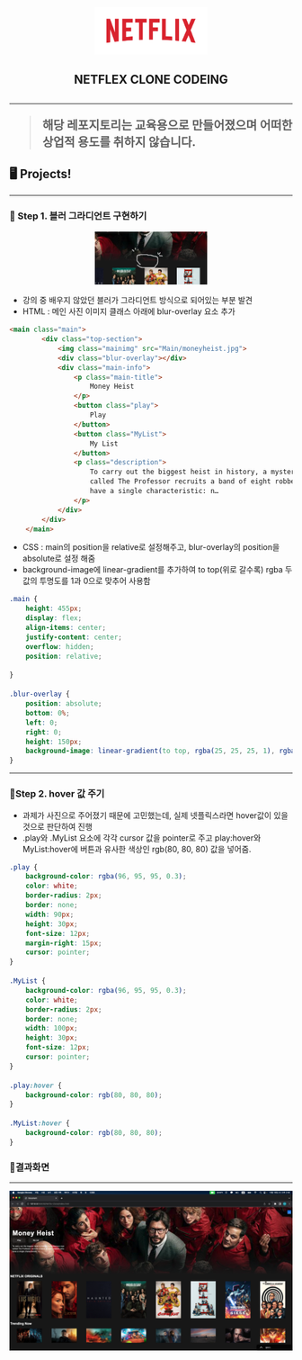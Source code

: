 <p align="middle">
    <img width="200px"; src="./icons/Netflix_Logo_PMS.png">
</p>

<h2 align='middle'> NETFLEX CLONE CODEING <h2>

---

> 해당 레포지토리는 교육용으로 만들어졌으며 어떠한 상업적 용도를 취하지 않습니다.

## 🖥️ Projects!

---
### 🥇 Step 1. 블러 그라디언트 구현하기

<p align="middle">
    <img width="200px"; src="./Step1.png">
</p>

- 강의 중 배우지 않았던 블러가 그라디언트 방식으로 되어있는 부분 발견
- HTML : 메인 사진 이미지 클래스 아래에 blur-overlay 요소 추가
```html
<main class="main">
        <div class="top-section">
            <img class="mainimg" src="Main/moneyheist.jpg">
            <div class="blur-overlay"></div>
            <div class="main-info">
                <p class="main-title">
                    Money Heist
                </p>
                <button class="play">
                    Play
                </button>
                <button class="MyList">
                    My List
                </button>
                <p class="description">
                    To carry out the biggest heist in history, a mysterious man<br>
                    called The Professor recruits a band of eight robbers who<br>
                    have a single characteristic: n…
                </p>
            </div>
        </div>
    </main>
```
- CSS : main의 position을 relative로 설정해주고, blur-overlay의 position을 absolute로 설정 해줌
- background-image에 linear-gradient를 추가하여 to top(위로 갈수록) rgba 두 값의 투명도를 1과 0으로 맞추어 사용함

```css
.main {
    height: 455px;
    display: flex;
    align-items: center;
    justify-content: center;
    overflow: hidden;
    position: relative;

}

.blur-overlay {
    position: absolute;
    bottom: 0%;
    left: 0;
    right: 0;
    height: 150px;
    background-image: linear-gradient(to top, rgba(25, 25, 25, 1), rgba(25, 25, 25, 0));
}
```

---
### 🥈Step 2. hover 값 주기

- 과제가 사진으로 주어졌기 때문에 고민했는데, 실제 넷플릭스라면 hover값이 있을 것으로 판단하여 진행
- .play와 .MyList 요소에 각각 cursor 값을 pointer로 주고 play:hover와 MyList:hover에 버튼과 유사한 색상인 rgb(80, 80, 80) 값을 넣어줌.

```css
.play {
    background-color: rgba(96, 95, 95, 0.3);
    color: white;
    border-radius: 2px;
    border: none;
    width: 90px;
    height: 30px;
    font-size: 12px;
    margin-right: 15px;
    cursor: pointer;
}

.MyList {
    background-color: rgba(96, 95, 95, 0.3);
    color: white;
    border-radius: 2px;
    border: none;
    width: 100px;
    height: 30px;
    font-size: 12px;
    cursor: pointer;
}

.play:hover {
    background-color: rgb(80, 80, 80);
}

.MyList:hover {
    background-color: rgb(80, 80, 80);
}
```

### 🥁결과화면

---

<img src="./2023-10-18 pm 2.48.29.png">
